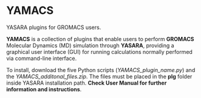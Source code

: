 # YAMACS
YASARA plugins for GROMACS users.

**YAMACS** is a collection of plugins that enable users to perform **GROMACS** Molecular Dynamics (MD) simulation through **YASARA**, providing a graphical user interface (GUI) for running calculations normally performed via command-line interface. 

To install, download the five Python scripts (_YAMACS_plugin_name.py_) and the _YAMACS_additonal_files.zip_. The files must be placed in the **plg** folder inside YASARA installation path. **Check User Manual for further information and instructions**.
